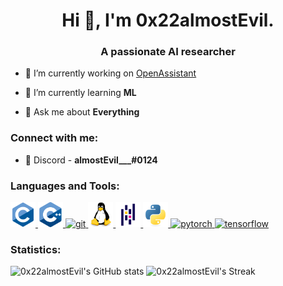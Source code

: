<h1 align="center">Hi 👋, I'm 0x22almostEvil.</h1>
<h3 align="center">A passionate AI researcher</h3>

- 🔭 I’m currently working on [OpenAssistant](https://github.com/LAION-AI/Open-Assistant)

- 🌱 I’m currently learning **ML**

- 💬 Ask me about **Everything**

<h3 align="left">Connect with me:</h3>

- 🥶 Discord - **almostEvil___#0124**

<h3 align="left">Languages and Tools:</h3>
<p align="left"> <a href="https://www.cprogramming.com/" target="_blank" rel="noreferrer"> <img src="https://raw.githubusercontent.com/devicons/devicon/master/icons/c/c-original.svg" alt="c" width="40" height="40"/> </a> <a href="https://www.w3schools.com/cpp/" target="_blank" rel="noreferrer"> <img src="https://raw.githubusercontent.com/devicons/devicon/master/icons/cplusplus/cplusplus-original.svg" alt="cplusplus" width="40" height="40"/> </a> <a href="https://git-scm.com/" target="_blank" rel="noreferrer"> <img src="https://www.vectorlogo.zone/logos/git-scm/git-scm-icon.svg" alt="git" width="40" height="40"/> </a> <a href="https://www.linux.org/" target="_blank" rel="noreferrer"> <img src="https://raw.githubusercontent.com/devicons/devicon/master/icons/linux/linux-original.svg" alt="linux" width="40" height="40"/> </a> <a href="https://pandas.pydata.org/" target="_blank" rel="noreferrer"> <img src="https://raw.githubusercontent.com/devicons/devicon/2ae2a900d2f041da66e950e4d48052658d850630/icons/pandas/pandas-original.svg" alt="pandas" width="40" height="40"/> </a> <a href="https://www.python.org" target="_blank" rel="noreferrer"> <img src="https://raw.githubusercontent.com/devicons/devicon/master/icons/python/python-original.svg" alt="python" width="40" height="40"/> </a> <a href="https://pytorch.org/" target="_blank" rel="noreferrer"> <img src="https://www.vectorlogo.zone/logos/pytorch/pytorch-icon.svg" alt="pytorch" width="40" height="40"/> </a> <a href="https://www.tensorflow.org" target="_blank" rel="noreferrer"> <img src="https://www.vectorlogo.zone/logos/tensorflow/tensorflow-icon.svg" alt="tensorflow" width="40" height="40"/>
</a> </p>

<h3 align="left">Statistics:</h3>
<p align="left">
 <img src="https://github-readme-stats.vercel.app/api?username=0x22almostEvil&count_private=true&theme=vue-dark&show_icons=true&hide_border=true", alt="0x22almostEvil's GitHub stats">
 <img src="https://github-readme-streak-stats.herokuapp.com/?user=0x22almostEvil&theme=vue-dark&hide_border=true", alt="0x22almostEvil's Streak">
</p>

